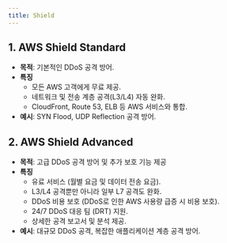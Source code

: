 ```yaml
---
title: Shield
---
```

## 1. **AWS Shield Standard**
* **목적**: 기본적인 DDoS 공격 방어.
* **특징**
    * 모든 AWS 고객에게 무료 제공.
    * 네트워크 및 전송 계층 공격(L3/L4) 자동 완화.
    * CloudFront, Route 53, ELB 등 AWS 서비스와 통합.
* **예시**: SYN Flood, UDP Reflection 공격 방어.
## 2. **AWS Shield Advanced**
* **목적**: 고급 DDoS 공격 방어 및 추가 보호 기능 제공
* **특징**
    * 유료 서비스 (월별 요금 및 데이터 전송 요금).
    * L3/L4 공격뿐만 아니라 일부 L7 공격도 완화.
    * DDoS 비용 보호 (DDoS로 인한 AWS 사용량 급증 시 비용 보호).
    * 24/7 DDoS 대응 팀 (DRT) 지원.
    * 상세한 공격 보고서 및 분석 제공.
* **예시**: 대규모 DDoS 공격, 복잡한 애플리케이션 계층 공격 방어.